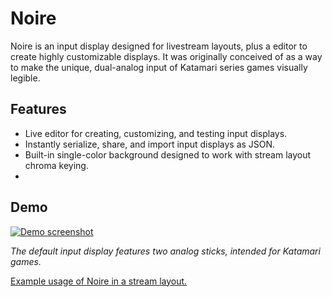 # Noire

Noire is an input display designed for livestream layouts, plus a editor to create highly customizable displays. It was originally conceived of as a way to make the unique, dual-analog input of Katamari series games visually legible.

## Features

- Live editor for creating, customizing, and testing input displays.
- Instantly serialize, share, and import input displays as JSON.
- Built-in single-color background designed to work with stream layout chroma keying.
-
## Demo

[![Demo screenshot](https://i.imgur.com/2p7p1no.png)](https://www.youtube.com/watch?v=fjYLomcFU7c)

*The default input display features two analog sticks, intended for Katamari games.*

[Example usage of Noire in a stream layout.](https://www.youtube.com/watch?v=fjYLomcFU7c)
